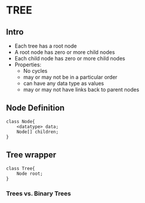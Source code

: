 # TREE
## Intro
- Each tree has a root node
- A root node has zero or more child nodes
- Each child node has zero or more child nodes
- Properties:
    - No cycles
    - may or may not be in a particular order
    - can have any data type as values
    - may or may not have links back to parent nodes

## Node Definition
```
class Node{
    <datatype> data;
    Node[] children;
}
```
## Tree wrapper
```
class Tree{
    Node root;
}
``` 
### Trees vs. Binary Trees



